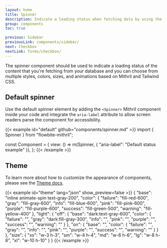 ```yaml
---
layout: home
title: Spinner
description: Indicate a loading status when fetching data by using the spinner component built with Mithril and animated with Tailwind CSS based on multiple colors and sizes
group: components
toc: true

previous: Sidebar
previousLink: components/sidebar/
next: Checkbox
nextLink: forms/checkbox/
---
```


The spinner component should be used to indicate a loading status of the content that you're fetching from your database and you can choose from multiple styles, colors, sizes, and animations based on Mithril and Tailwind CSS.

## Default spinner

Use the default spinner element by adding the `<Spinner>` Mithril component inside your code and integrate the `aria-label` attribute to allow screen readers parse the component for accessibility.

{{< example id="default" github="components/spinner.md" >}}
import { Spinner } from "flowbite-mithril";

const Component = {
  view: () =>
    m(Spinner, { "aria-label": "Default status example" }),
};
{{< /example >}}

## Theme

To learn more about how to customize the appearance of components, please see the [Theme docs](https://patopesto.github.io/flowbite-mithril/customize/theme/).

{{< example id="theme" lang="json" show_preview=false >}}
{
  "base": "inline animate-spin text-gray-200",
  "color": {
    "failure": "fill-red-600",
    "gray": "fill-gray-600",
    "info": "fill-blue-600",
    "pink": "fill-pink-600",
    "purple": "fill-purple-600",
    "success": "fill-green-500",
    "warning": "fill-yellow-400"
  },
  "light": {
    "off": {
      "base": "dark:text-gray-600",
      "color": {
        "failure": "",
        "gray": "dark:fill-gray-300",
        "info": "",
        "pink": "",
        "purple": "",
        "success": "",
        "warning": ""
      }
    },
    "on": {
      "base": "",
      "color": {
        "failure": "",
        "gray": "",
        "info": "",
        "pink": "",
        "purple": "",
        "success": "",
        "warning": ""
      }
    }
  },
  "size": {
    "xs": "w-3 h-3",
    "sm": "w-4 h-4",
    "md": "w-6 h-6",
    "lg": "w-8 h-8",
    "xl": "w-10 h-10"
  }
}
{{< /example >}}

